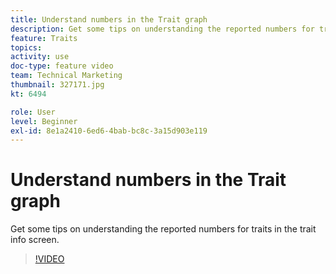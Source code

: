 ```yaml
---
title: Understand numbers in the Trait graph
description: Get some tips on understanding the reported numbers for traits in the trait info screen.
feature: Traits
topics: 
activity: use
doc-type: feature video
team: Technical Marketing
thumbnail: 327171.jpg
kt: 6494

role: User
level: Beginner
exl-id: 8e1a2410-6ed6-4bab-bc8c-3a15d903e119
---
```

# Understand numbers in the Trait graph

Get some tips on understanding the reported numbers for traits in the trait info screen.

>[!VIDEO](https://video.tv.adobe.com/v/327171/?quality=12&learn=on)
